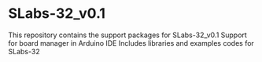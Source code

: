 # SLabs-32_v0.1
This repository contains the support packages for SLabs-32_v0.1 
Support for board manager in Arduino IDE
Includes libraries and examples codes for SLabs-32
